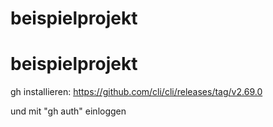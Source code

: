 # beispielprojekt
# beispielprojekt
gh installieren: https://github.com/cli/cli/releases/tag/v2.69.0

und mit "gh auth" einloggen
